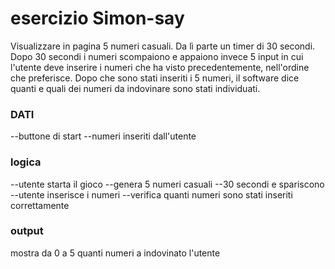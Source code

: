 # esercizio Simon-say

Visualizzare in pagina 5 numeri casuali. Da lì parte un timer di 30 secondi.
Dopo 30 secondi i numeri scompaiono e appaiono invece 5 input in cui l'utente deve inserire i numeri che ha visto precedentemente, nell'ordine che preferisce.
Dopo che sono stati inseriti i 5 numeri, il software dice quanti e quali dei numeri da indovinare sono stati individuati.


### DATI

--buttone di start
--numeri inseriti dall'utente

### logica

--utente starta il gioco
--genera 5 numeri casuali
--30 secondi e spariscono
--utente inserisce i numeri
--verifica quanti numeri sono stati inseriti correttamente

### output

mostra da 0 a 5 quanti numeri a indovinato l'utente